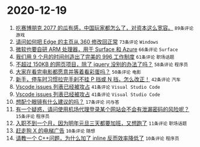 # 2020-12-19

1. [吃赛博朋克 2077 的瓜有感，中国玩家都怎么了，对资本这么宽容。](https://www.v2ex.com/t/736999) ``89条评论`` ``游戏``
1. [请问如何把 Edge 的主页从 360 修改回正常](https://www.v2ex.com/t/736961) ``73条评论`` ``Windows``
1. [微软也要自研 ARM 处理器，用于 Surface 和 Azure](https://www.v2ex.com/t/736954) ``66条评论`` ``Surface``
1. [我们用 9 个月的时间创造出了完美的 996 工作制度](https://www.v2ex.com/t/737054) ``61条评论`` ``职场话题``
1. [不超过 150KB 的网页项目，除了 jquery 没别的办法了吗？](https://www.v2ex.com/t/737048) ``58条评论`` ``程序员``
1. [大家在看完电影都愿意并等着看彩蛋吗？](https://www.v2ex.com/t/736956) ``50条评论`` ``电影``
1. [新手，停车时习惯拉完手刹不挂 P 挡或 N 挡，怎么改正！](https://www.v2ex.com/t/736988) ``42条评论`` ``汽车``
1. [Vscode issues 列表已经被攻占](https://www.v2ex.com/t/737099) ``41条评论`` ``Visual Studio Code``
1. [Vscode issues 列表已经被攻占](https://www.v2ex.com/t/737099) ``41条评论`` ``Visual Studio Code``
1. [想配个眼镜有什么建议的吗？](https://www.v2ex.com/t/737066) ``17条评论`` ``问与答``
1. [有一个疑惑，请问使用机场代理登录某个网站会不会有泄漏密码的风险呢？](https://www.v2ex.com/t/737094) ``15条评论`` ``程序员``
1. [入职不到一个月，因为明年元旦三天都要加班，又想跑了](https://www.v2ex.com/t/737062) ``11条评论`` ``职场话题``
1. [赶走狗 X 的电梯广告](https://www.v2ex.com/t/737088) ``10条评论`` ``随想``
1. [请教一个 C++问题，为什么加了 inline 反而效率降低了](https://www.v2ex.com/t/737087) ``10条评论`` ``程序员``
